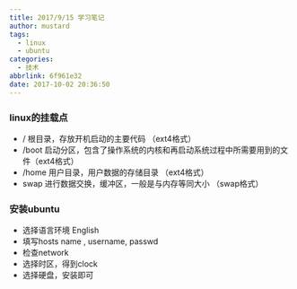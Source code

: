 ```yaml
---
title: 2017/9/15 学习笔记
author: mustard
tags:
  - linux
  - ubuntu
categories:
  - 技术
abbrlink: 6f961e32
date: 2017-10-02 20:36:50
---
```


### linux的挂载点

* /    根目录，存放开机启动的主要代码 （ext4格式）
* /boot  启动分区，包含了操作系统的内核和再启动系统过程中所需要用到的文件（ext4格式）
* /home 用户目录，用户数据的存储目录   （ext4格式）
* swap    进行数据交换，缓冲区，一般是与内存等同大小 （swap格式）


### 安装ubuntu

- 选择语言环境 English
- 填写hosts name , username, passwd
- 检查network
- 选择时区，得到clock
- 选择硬盘，安装即可
